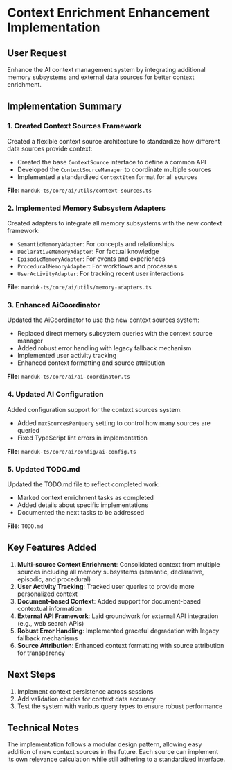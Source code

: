 # Context Enrichment Enhancement Implementation

## User Request
Enhance the AI context management system by integrating additional memory subsystems and external data sources for better context enrichment.

## Implementation Summary

### 1. Created Context Sources Framework

Created a flexible context source architecture to standardize how different data sources provide context:

- Created the base `ContextSource` interface to define a common API
- Developed the `ContextSourceManager` to coordinate multiple sources
- Implemented a standardized `ContextItem` format for all sources

**File:** `marduk-ts/core/ai/utils/context-sources.ts`

### 2. Implemented Memory Subsystem Adapters

Created adapters to integrate all memory subsystems with the new context framework:

- `SemanticMemoryAdapter`: For concepts and relationships
- `DeclarativeMemoryAdapter`: For factual knowledge
- `EpisodicMemoryAdapter`: For events and experiences
- `ProceduralMemoryAdapter`: For workflows and processes
- `UserActivityAdapter`: For tracking recent user interactions

**File:** `marduk-ts/core/ai/utils/memory-adapters.ts`

### 3. Enhanced AiCoordinator

Updated the AiCoordinator to use the new context sources system:

- Replaced direct memory subsystem queries with the context source manager
- Added robust error handling with legacy fallback mechanism
- Implemented user activity tracking
- Enhanced context formatting and source attribution

**File:** `marduk-ts/core/ai/ai-coordinator.ts`

### 4. Updated AI Configuration

Added configuration support for the context sources system:

- Added `maxSourcesPerQuery` setting to control how many sources are queried
- Fixed TypeScript lint errors in implementation

**File:** `marduk-ts/core/ai/config/ai-config.ts`

### 5. Updated TODO.md

Updated the TODO.md file to reflect completed work:

- Marked context enrichment tasks as completed
- Added details about specific implementations
- Documented the next tasks to be addressed

**File:** `TODO.md`

## Key Features Added

1. **Multi-source Context Enrichment**: Consolidated context from multiple sources including all memory subsystems (semantic, declarative, episodic, and procedural)
2. **User Activity Tracking**: Tracked user queries to provide more personalized context
3. **Document-based Context**: Added support for document-based contextual information
4. **External API Framework**: Laid groundwork for external API integration (e.g., web search APIs)
5. **Robust Error Handling**: Implemented graceful degradation with legacy fallback mechanisms
6. **Source Attribution**: Enhanced context formatting with source attribution for transparency

## Next Steps

1. Implement context persistence across sessions
2. Add validation checks for context data accuracy
3. Test the system with various query types to ensure robust performance

## Technical Notes

The implementation follows a modular design pattern, allowing easy addition of new context sources in the future. Each source can implement its own relevance calculation while still adhering to a standardized interface.
